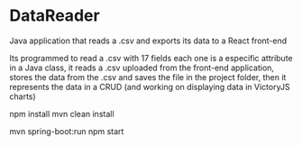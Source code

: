 # DataReader
Java application that reads a .csv and exports its data to a React front-end

Its programmed to read a .csv with 17 fields each one is a especific attribute in a Java class, 
it reads a .csv uploaded from the front-end application, stores the data from the .csv and saves the 
file in the project folder, then it represents the data in a CRUD (and working on displaying data in VictoryJS charts)

npm install
mvn clean install

mvn spring-boot:run
npm start
